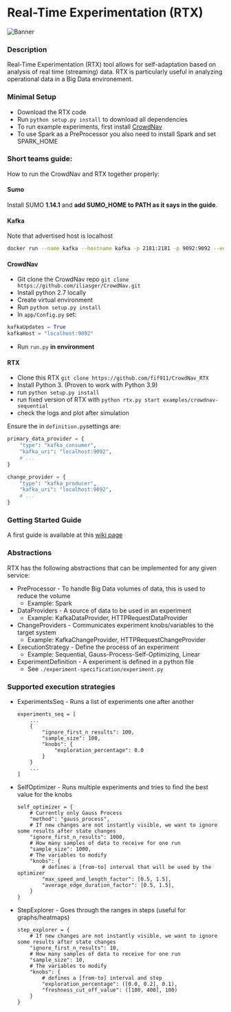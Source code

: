 # Real-Time Experimentation (RTX)

![Banner](https://raw.githubusercontent.com/Starofall/RTX/master/banner.PNG)

### Description

Real-Time Experimentation (RTX) tool allows for self-adaptation based on analysis of real time (streaming) data.
RTX is particularly useful in analyzing operational data in a Big Data environement.

### Minimal Setup

* Download the RTX code
* Run `python setup.py install` to download all dependencies
* To run example experiments, first install [CrowdNav](https://github.com/Starofall/CrowdNav)
* To use Spark as a PreProcessor you also need to install Spark and set SPARK_HOME

### Short teams guide:

How to run the CrowdNav and RTX together properly:

#### Sumo

Install SUMO **1.14.1** and **add SUMO_HOME to PATH as it says in the guide**.

#### Kafka

Note that advertised host is localhost

```bash
docker run --name kafka --hostname kafka -p 2181:2181 -p 9092:9092 --env ADVERTISED_HOST=localhost --env ADVERTISED_PORT=9092 spotify/kafka
```

#### CrowdNav

* Git clone the CrowdNav repo ```git clone https://github.com/iliasger/CrowdNav.git```
* Install python 2.7 locally
* Create virtual environment
* Run ```python setup.py install```
* In ```app/Config.py``` set:

```python
kafkaUpdates = True
kafkaHost = "localhost:9092"
```

* Run ```run.py``` **in environment**

#### RTX

* Clone this RTX ```git clone https://github.com/fif911/CrowdNav_RTX```
* Install Python 3. (Proven to work with Python 3.9)
* run ```python setup.py install```
* run fixed version of RTX with ```python rtx.py start examples/crowdnav-sequential```
* check the logs and plot after simulation

Ensure the in ```definition.py```settings are:

```python
primary_data_provider = {
    "type": "kafka_consumer",
    "kafka_uri": "localhost:9092",
    # ...
}

change_provider = {
    "type": "kafka_producer",
    "kafka_uri": "localhost:9092",
    # ...
}
```

### Getting Started Guide

A first guide is available at
this [wiki page](https://github.com/Starofall/RTX/wiki/RTX-&-CrowdNav-Getting-Started-Guide)

### Abstractions

RTX has the following abstractions that can be implemented for any given service:

* PreProcessor - To handle Big Data volumes of data, this is used to reduce the volume
    * Example: Spark
* DataProviders - A source of data to be used in an experiment
    * Example: KafkaDataProvider, HTTPRequestDataProvider
* ChangeProviders - Communicates experiment knobs/variables to the target system
    * Example: KafkaChangeProvider, HTTPRequestChangeProvider
* ExecutionStrategy - Define the process of an experiment
    * Example: Sequential, Gauss-Process-Self-Optimizing, Linear
* ExperimentDefinition - A experiment is defined in a python file
    * See `./experiment-specification/experiment.py`

### Supported execution strategies

* ExperimentsSeq - Runs a list of experiments one after another
    ```
    experiments_seq = [
        ...
        {
            "ignore_first_n_results": 100,
            "sample_size": 100,
            "knobs": {
                "exploration_percentage": 0.0
            }
        }
        ...
    ]
    ```


* SelfOptimizer - Runs multiple experiments and tries to find the best value for the knobs
    ```
    self_optimizer = {
        # Currently only Gauss Process
        "method": "gauss_process",
        # If new changes are not instantly visible, we want to ignore some results after state changes
        "ignore_first_n_results": 1000,
        # How many samples of data to receive for one run
        "sample_size": 1000,
        # The variables to modify
        "knobs": {
            # defines a [from-to] interval that will be used by the optimizer
            "max_speed_and_length_factor": [0.5, 1.5],
            "average_edge_duration_factor": [0.5, 1.5],
        }
    }
    ```

* StepExplorer - Goes through the ranges in steps (useful for graphs/heatmaps)
    ```
    step_explorer = {
        # If new changes are not instantly visible, we want to ignore some results after state changes
        "ignore_first_n_results": 10,
        # How many samples of data to receive for one run
        "sample_size": 10,
        # The variables to modify
        "knobs": {
            # defines a [from-to] interval and step
            "exploration_percentage": ([0.0, 0.2], 0.1),
            "freshness_cut_off_value": ([100, 400], 100)
        }
    }
    ```
